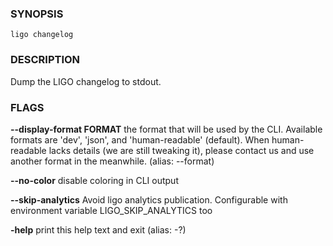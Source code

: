 
### SYNOPSIS
```
ligo changelog
```

### DESCRIPTION
Dump the LIGO changelog to stdout.

### FLAGS
**--display-format FORMAT**
the format that will be used by the CLI. Available formats are 'dev', 'json', and 'human-readable' (default). When human-readable lacks details (we are still tweaking it), please contact us and use another format in the meanwhile. (alias: --format)

**--no-color**
disable coloring in CLI output

**--skip-analytics**
Avoid ligo analytics publication. Configurable with environment variable LIGO_SKIP_ANALYTICS too

**-help**
print this help text and exit (alias: -?)


